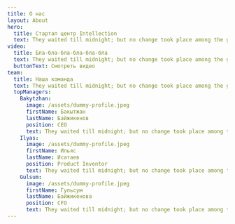 ```yaml
---
title: О нас
layout: About
hero:
  title: Стартап центр Intellection
  text: They waited till midnight; but no change took place among the guards, and it became apparent that their yielding to sleep could not be counted on.
video:
  title: Бла-бла-бла-бла-бла-бла
  text: They waited till midnight; but no change took place among the guards, and it became apparent that their yielding to sleep could not be counted on.
  buttonText: Смотреть видео
team:
  title: Наша команда
  text: They waited till midnight; but no change took place among the guards, and it became apparent that their yielding to sleep could not be counted on.
  topManagers:
    Bakytzhan:
      image: /assets/dummy-profile.jpeg
      firstName: Бакытжан
      lastName: Байжикенов
      position: CEO
      text: They waited till midnight; but no change took place among the guards, and it became apparent that their yielding to sleep could not be counted on. They waited till midnight; but no change took place among the guards. They waited till midnight; but no change took place among the guards.
    Ilyas:
      image: /assets/dummy-profile.jpeg
      firstName: Ильяс
      lastName: Исатаев
      position: Product Inventor
      text: They waited till midnight; but no change took place among the guards, and it became apparent that their yielding to sleep could not be counted on. They waited till midnight; but no change took place among the guards. They waited till midnight; but no change took place among the guards.
    Gulsum:
      image: /assets/dummy-profile.jpeg
      firstName: Гульсум
      lastName: Байжикенова
      position: CFO
      text: They waited till midnight; but no change took place among the guards, and it became apparent that their yielding to sleep could not be counted on. They waited till midnight; but no change took place among the guards. They waited till midnight; but no change took place among the guards.
---
```


